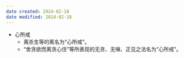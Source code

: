```yaml
---
date created: 2024-02-18
date modified: 2024-02-18
---
```

- 心所戒
    - 离杀生等的离名为“心所戒”。
    - “舍贪欲而离贪心住”等所表现的无贪、无嗔、正见之法名为“心所戒”。
